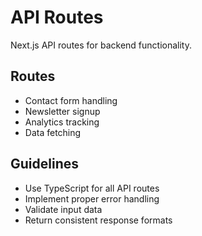 # API Routes

Next.js API routes for backend functionality.

## Routes

- Contact form handling
- Newsletter signup
- Analytics tracking
- Data fetching

## Guidelines

- Use TypeScript for all API routes
- Implement proper error handling
- Validate input data
- Return consistent response formats
